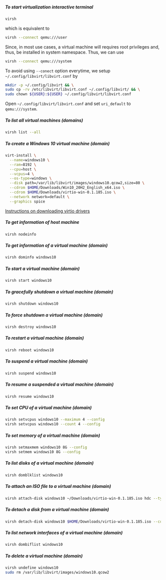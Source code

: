 ##### To start virtualization interactive terminal

```sh
virsh
```

which is equivalent to

```sh
virsh --connect qemu:///user
```

Since, in most use cases, a virtual machine will requires root privileges and,
thus, be installed in system namespace. Thus, we can use

```sh
virsh --connect qemu:///system
```

To avoid using `--conect` option everytime, we setup
`~/.config/libvirt/libvirt.conf` by

```sh
mkdir -p ~/.config/libvirt && \
sudo cp -rv /etc/libvirt/libvirt.conf ~/.config/libvirt/ && \
sudo chown ${USER}:${USER} ~/.config/libvirt/libvirt.conf
```

Open `~/.config/libvirt/libvirt.conf` and set `uri_default` to `qemu:///system`.

##### To list all virtual machines (domains)

```sh
virsh list --all
```

##### To create a Windows 10 virtual machine (domain)

```sh
virt-install \
  --name=windows10 \
  --ram=8192 \
  --cpu=host \
  --vcpus=4 \
  --os-type=windows \
  --disk path=/var/lib/libvirt/images/windows10.qcow2,size=80 \
  --cdrom $HOME/Downloads/Win10_20H2_English_x64.iso \
  --cdrom $HOME/Downloads/virtio-win-0.1.185.iso \
  --network network=default \
  --graphics spice
```

[Instructions on downloading virtio
drivers](https://github.com/virtio-win/virtio-win-pkg-scripts/blob/master/README.md)

##### To get information of host machine

```sh
virsh nodeinfo
```

##### To get information of a virtual machine (domain)

```sh
virsh dominfo windows10
```

##### To start a virtual machine (domain)

```sh
virsh start windows10
```

##### To gracefully shutdown a virtual machine (domain)

```sh
virsh shutdown windows10
```

##### To force shutdown a virtual machine (domain)

```sh
virsh destroy windows10
```

##### To restart a virtual machine (domain)

```sh
virsh reboot windows10
```

##### To suspend a virtual machine (domain)

```sh
virsh suspend windows10
```

##### To resume a suspended a virtual machine (domain)

```sh
virsh resume windows10
```

##### To set CPU of a virtual machine (domain)

```sh
virsh setvcpus windows10 --maximum 4 --config
virsh setvcpus windows10 --count 4 --config
```

##### To set memory of a virtual machine (domain)

```sh
virsh setmaxmem windows10 8G --config
virsh setmem windows10 8G --config
```

##### To list disks of a virtual machine (domain)

```sh
virsh domblklist windows10
```

##### To attach an ISO file to a virtual machine (domain)

```sh
virsh attach-disk windows10 ~/Downloads/virtio-win-0.1.185.iso hdc --type cdrom --config
```

##### To detach a disk from a virtual machine (domain)

```sh
virsh detach-disk windows10 $HOME/Downloads/virtio-win-0.1.185.iso --config
```

##### To list network interfaces of a virtual machine (domain)

```sh
virsh dombiflist windows10
```

##### To delete a virtual machine (domain)

```sh
virsh undefine windows10
sudo rm /var/lib/libvirt/images/windows10.qcow2
```

